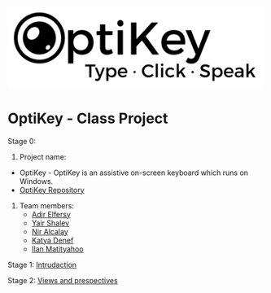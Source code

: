 ![certum Logo](images/logo.png)
<!-- -->

# OptiKey - Class Project

Stage 0:

1. Project name: 
  - OptiKey - OptiKey is an assistive on-screen keyboard which runs on Windows.
  - [OptiKey Repository](https://github.com/OptiKey/OptiKey)
1. Team members:
    - [Adir Elfersy](https://github.com/adirel)
    - [Yair Shalev](https://github.com/Yairishalev)
    - [Nir Alcalay](https://github.com/niral)
    - [Katya Denef](https://github.com/katyadenef)
    - [Ilan Matityahoo](https://github.com/ilanMatityahoo)

Stage 1: 
[Intrudaction](https://github.com/adirel/ASOSMA/blob/master/OptiKey/Introduction.md)

Stage 2: 
[Views and prespectives](https://github.com/adirel/ASOSMA/blob/master/OptiKey/viewsandprespectives.md)


